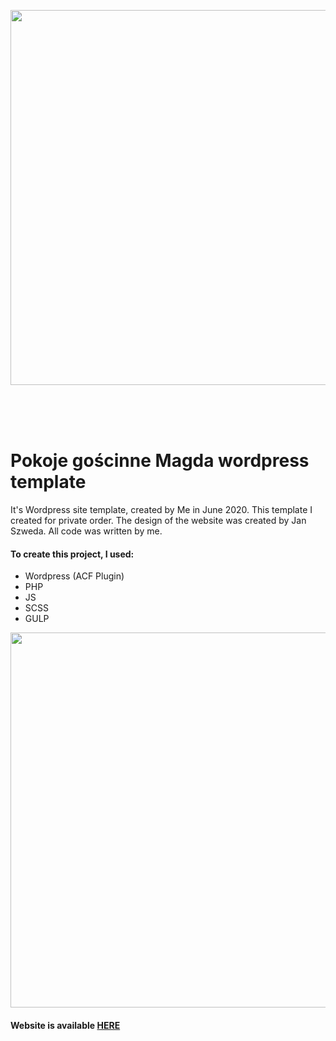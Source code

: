 <p align="center"><img src="https://i.paste.pics/1822d1060141b096f632e6117e6daa0c.png" width="600" > </p>
<br><br><br>

# Pokoje gościnne Magda wordpress template
 It's Wordpress site template, created by Me in June 2020. 
 This template I created for private order.
 The design of the website was created by Jan Szweda.
 All code was written by me.
 
#### To create this project, I used:
 * Wordpress (ACF Plugin)
 * PHP
 * JS
 * SCSS 
 * GULP

<img src="https://i.paste.pics/79ba834f5338d6ac9bfda1108a1e4be3.png" width="600">

#### Website is available [HERE](https://pokoje-magda.hincka.pl/)
